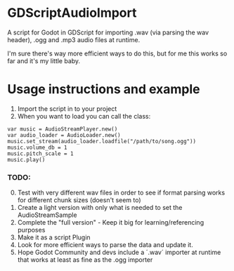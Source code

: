 # GDScriptAudioImport
A script for Godot in GDScript for importing .wav (via parsing the wav header), .ogg and .mp3 audio files at runtime.

I'm sure there's way more efficient ways to do this, but for me this works so far and it's my little baby.


# Usage instructions and example
1. Import the script in to your project
2. When you want to load you can call the class:
```
var music = AudioStreamPlayer.new()
var audio_loader = AudioLoader.new()
music.set_stream(audio_loader.loadfile("/path/to/song.ogg"))
music.volume_db = 1
music.pitch_scale = 1
music.play()
```

### TODO:

0. Test with very different wav files in order to see if format parsing works for different chunk sizes (doesn't seem to)
1. Create a light version with only what is needed to set the AudioStreamSample
2. Complete the "full version" - Keep it big for learning/referencing purposes
3. Make it as a script Plugin
4. Look for more efficient ways to parse the data and update it.
5. Hope Godot Community and devs include a ´.wav´ importer at runtime that works at least as fine as the .ogg importer

